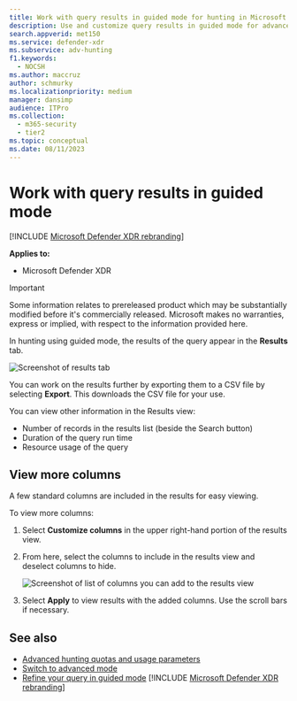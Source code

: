 ```yaml
---
title: Work with query results in guided mode for hunting in Microsoft Defender XDR
description: Use and customize query results in guided mode for advanced hunting in Microsoft Defender XDR
search.appverid: met150
ms.service: defender-xdr
ms.subservice: adv-hunting
f1.keywords:
  - NOCSH
ms.author: maccruz
author: schmurky
ms.localizationpriority: medium
manager: dansimp
audience: ITPro
ms.collection:
  - m365-security
  - tier2
ms.topic: conceptual
ms.date: 08/11/2023
---
```


# Work with query results in guided mode
[!INCLUDE [Microsoft Defender XDR rebranding](../includes/microsoft-defender.md)]


**Applies to:**
- Microsoft Defender XDR

> [!IMPORTANT]
> Some information relates to prereleased product which may be substantially modified before it's commercially released. Microsoft makes no warranties, express or implied, with respect to the information provided here.

In hunting using guided mode, the results of the query appear in the **Results** tab.

![Screenshot of results tab](../../media/guided-hunting/35-query-results.png)

You can work on the results further by exporting them to a CSV file by selecting **Export**. This downloads the CSV file for your use.

You can view other information in the Results view:

- Number of records in the results list (beside the Search button)
- Duration of the query run time
- Resource usage of the query

## View more columns

A few standard columns are included in the results for easy viewing.

To view more columns:

1. Select **Customize columns** in the upper right-hand portion of the results view.
2. From here, select the columns to include in the results view and deselect columns to hide.

   ![Screenshot of list of columns you can add to the results view](../../media/guided-hunting/36-columns.png)

3. Select **Apply** to view results with the added columns. Use the scroll bars if necessary.

## See also

- [Advanced hunting quotas and usage parameters](advanced-hunting-limits.md)
- [Switch to advanced mode](advanced-hunting-query-builder-details.md#switch-to-advanced-mode-after-building-a-query)
- [Refine your query in guided mode](advanced-hunting-query-builder-details.md)
[!INCLUDE [Microsoft Defender XDR rebranding](../includes/defender-m3d-techcommunity.md)]
